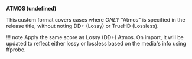 **ATMOS (undefined)**<br>

This custom format covers cases where _ONLY_ "Atmos" is specified in the release title, without noting DD+ (Lossy) or TrueHD (Lossless).

!!! note
    Apply the same score as Lossy (DD+) Atmos. On import, it will be updated to reflect either lossy or lossless based on the media's info using ffprobe.
